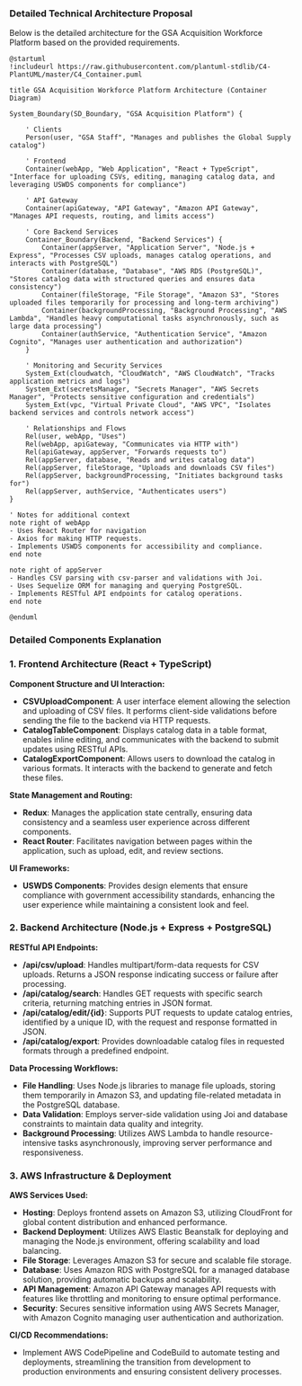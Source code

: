 ### Detailed Technical Architecture Proposal

Below is the detailed architecture for the GSA Acquisition Workforce Platform based on the provided requirements.

```plantuml
@startuml
!includeurl https://raw.githubusercontent.com/plantuml-stdlib/C4-PlantUML/master/C4_Container.puml

title GSA Acquisition Workforce Platform Architecture (Container Diagram)

System_Boundary(SD_Boundary, "GSA Acquisition Platform") {
    
    ' Clients
    Person(user, "GSA Staff", "Manages and publishes the Global Supply catalog")

    ' Frontend
    Container(webApp, "Web Application", "React + TypeScript", "Interface for uploading CSVs, editing, managing catalog data, and leveraging USWDS components for compliance")

    ' API Gateway
    Container(apiGateway, "API Gateway", "Amazon API Gateway", "Manages API requests, routing, and limits access")

    ' Core Backend Services
    Container_Boundary(Backend, "Backend Services") {
        Container(appServer, "Application Server", "Node.js + Express", "Processes CSV uploads, manages catalog operations, and interacts with PostgreSQL")
        Container(database, "Database", "AWS RDS (PostgreSQL)", "Stores catalog data with structured queries and ensures data consistency")
        Container(fileStorage, "File Storage", "Amazon S3", "Stores uploaded files temporarily for processing and long-term archiving")
        Container(backgroundProcessing, "Background Processing", "AWS Lambda", "Handles heavy computational tasks asynchronously, such as large data processing")
        Container(authService, "Authentication Service", "Amazon Cognito", "Manages user authentication and authorization")
    }

    ' Monitoring and Security Services
    System_Ext(cloudwatch, "CloudWatch", "AWS CloudWatch", "Tracks application metrics and logs")
    System_Ext(secretsManager, "Secrets Manager", "AWS Secrets Manager", "Protects sensitive configuration and credentials")
    System_Ext(vpc, "Virtual Private Cloud", "AWS VPC", "Isolates backend services and controls network access")

    ' Relationships and Flows
    Rel(user, webApp, "Uses")
    Rel(webApp, apiGateway, "Communicates via HTTP with")
    Rel(apiGateway, appServer, "Forwards requests to")
    Rel(appServer, database, "Reads and writes catalog data")
    Rel(appServer, fileStorage, "Uploads and downloads CSV files")
    Rel(appServer, backgroundProcessing, "Initiates background tasks for")
    Rel(appServer, authService, "Authenticates users")
}

' Notes for additional context
note right of webApp
- Uses React Router for navigation
- Axios for making HTTP requests.
- Implements USWDS components for accessibility and compliance.
end note

note right of appServer
- Handles CSV parsing with csv-parser and validations with Joi.
- Uses Sequelize ORM for managing and querying PostgreSQL.
- Implements RESTful API endpoints for catalog operations.
end note

@enduml
```

### Detailed Components Explanation

### 1. Frontend Architecture (React + TypeScript)

**Component Structure and UI Interaction:**

- **CSVUploadComponent**: A user interface element allowing the selection and uploading of CSV files. It performs client-side validations before sending the file to the backend via HTTP requests.
- **CatalogTableComponent**: Displays catalog data in a table format, enables inline editing, and communicates with the backend to submit updates using RESTful APIs.
- **CatalogExportComponent**: Allows users to download the catalog in various formats. It interacts with the backend to generate and fetch these files.

**State Management and Routing:**

- **Redux**: Manages the application state centrally, ensuring data consistency and a seamless user experience across different components.
- **React Router**: Facilitates navigation between pages within the application, such as upload, edit, and review sections.

**UI Frameworks:**

- **USWDS Components**: Provides design elements that ensure compliance with government accessibility standards, enhancing the user experience while maintaining a consistent look and feel.

### 2. Backend Architecture (Node.js + Express + PostgreSQL)

**RESTful API Endpoints:**

- **/api/csv/upload**: Handles multipart/form-data requests for CSV uploads. Returns a JSON response indicating success or failure after processing.
- **/api/catalog/search**: Handles GET requests with specific search criteria, returning matching entries in JSON format.
- **/api/catalog/edit/{id}**: Supports PUT requests to update catalog entries, identified by a unique ID, with the request and response formatted in JSON.
- **/api/catalog/export**: Provides downloadable catalog files in requested formats through a predefined endpoint.

**Data Processing Workflows:**

- **File Handling**: Uses Node.js libraries to manage file uploads, storing them temporarily in Amazon S3, and updating file-related metadata in the PostgreSQL database.
- **Data Validation**: Employs server-side validation using Joi and database constraints to maintain data quality and integrity.
- **Background Processing**: Utilizes AWS Lambda to handle resource-intensive tasks asynchronously, improving server performance and responsiveness.

### 3. AWS Infrastructure & Deployment

**AWS Services Used:**

- **Hosting**: Deploys frontend assets on Amazon S3, utilizing CloudFront for global content distribution and enhanced performance.
- **Backend Deployment**: Utilizes AWS Elastic Beanstalk for deploying and managing the Node.js environment, offering scalability and load balancing.
- **File Storage**: Leverages Amazon S3 for secure and scalable file storage.
- **Database**: Uses Amazon RDS with PostgreSQL for a managed database solution, providing automatic backups and scalability.
- **API Management**: Amazon API Gateway manages API requests with features like throttling and monitoring to ensure optimal performance.
- **Security**: Secures sensitive information using AWS Secrets Manager, with Amazon Cognito managing user authentication and authorization.

**CI/CD Recommendations:**

- Implement AWS CodePipeline and CodeBuild to automate testing and deployments, streamlining the transition from development to production environments and ensuring consistent delivery processes.
